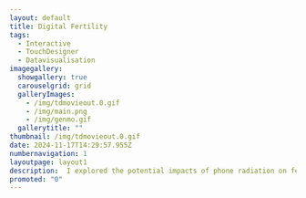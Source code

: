 ```yaml
---
layout: default
title: Digital Fertility
tags:
  - Interactive
  - TouchDesigner
  - Datavisualisation
imagegallery:
  showgallery: true
  carouselgrid: grid
  galleryImages:
    - /img/tdmovieout.0.gif
    - /img/main.png
    - /img/genmo.gif
  gallerytitle: ""
thumbnail: /img/tdmovieout.0.gif
date: 2024-11-17T14:29:57.955Z
numbernavigation: 1
layoutpage: layout1
description:  I explored the potential impacts of phone radiation on female fertility, drawing from animal studies. The final visual is a point cloud model shaped like a uterus, created from flower images, symbolizing female sexuality.
promoted: "0" 
---
```

<template>
  <div class="chicken-swag-container">
    <p>This question guided my exploration in the Generative Motion class. Through various animal studies, researchers have observed different impacts of phone radiation on female fertility, which could potentially affect humans as well. In my project, I investigated these potential effects and their implications.</p>

<p class="mt-2">
The final visual is a point cloud model shaped like a uterus, constructed from images of flowers. Flowers have historically symbolized female sexuality in many cultures, making them a fitting medium for this representation. Given the lack of readily available data such as APIs or CSV files, I analyzed various studies on animal fertility and integrated their findings into my work. I used Agisoft Metashape to create the point cloud from numerous photographs. To dynamically illustrate the impact of phone usage, I employed YOLOv5 for phone detection via webcam. This data was sent through OSC to TouchDesigner, which triggered different effects based on the duration of the phone’s presence. The intensity of these effects correlates with the duration, mirroring how prolonged phone proximity could potentially influence fertility and related issues.</p>
    <MyComponent />
  </div>
</template>

